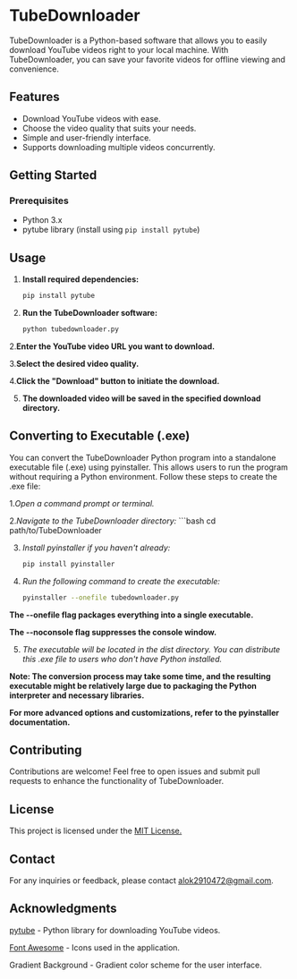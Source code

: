 # TubeDownloader

TubeDownloader is a Python-based software that allows you to easily download YouTube videos right to your local machine. With TubeDownloader, you can save your favorite videos for offline viewing and convenience.

## Features

- Download YouTube videos with ease.
- Choose the video quality that suits your needs.
- Simple and user-friendly interface.
- Supports downloading multiple videos concurrently.

## Getting Started

### Prerequisites

- Python 3.x
- pytube library (install using `pip install pytube`)

## Usage

1. **Install required dependencies:**

   ```bash
   pip install pytube
   
1. **Run the TubeDownloader software:**
   ```bash
   python tubedownloader.py

2.**Enter the YouTube video URL you want to download.**

3.**Select the desired video quality.**

4.**Click the "Download" button to initiate the download.**

5. **The downloaded video will be saved in the specified download directory.**

## Converting to Executable (.exe)
You can convert the TubeDownloader Python program into a standalone executable file (.exe) using pyinstaller.
This allows users to run the program without requiring a Python environment. Follow these steps to create the .exe file:

1.*Open a command prompt or terminal.*

2.*Navigate to the TubeDownloader directory:*
          ```bash
          cd path/to/TubeDownloader
    

3. *Install pyinstaller if you haven't already:*
     ```bash
    pip install pyinstaller
4. *Run the following command to create the executable:*
      ```bash
   pyinstaller --onefile tubedownloader.py
**The --onefile flag packages everything into a single executable.**

**The --noconsole flag suppresses the console window.**

5. *The executable will be located in the dist directory. You can distribute this .exe file to users who don't have Python installed.*

**Note: The conversion process may take some time, and the resulting executable might be relatively large due to packaging the Python interpreter and necessary libraries.**

**For more advanced options and customizations, refer to the pyinstaller documentation.**

## Contributing
Contributions are welcome! Feel free to open issues and submit pull requests to enhance the functionality of TubeDownloader.

## License
This project is licensed under the <ins>MIT License.</ins>

## Contact
For any inquiries or feedback, please contact <ins>alok2910472@gmail.com</ins>.

## Acknowledgments
<ins>pytube</ins> - Python library for downloading YouTube videos.

<ins>Font Awesome</ins> - Icons used in the application.

Gradient Background - Gradient color scheme for the user interface.
